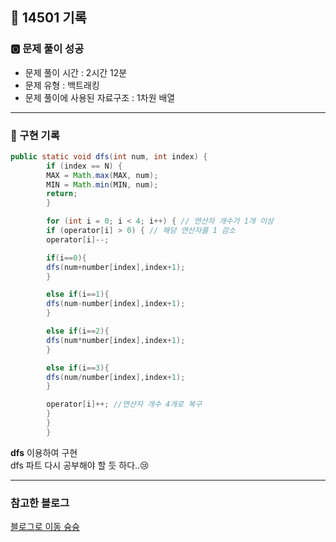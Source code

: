 ## 📝 14501 기록
### 🅾️ 문제 풀이 성공
- 문제 풀이 시간 : 2시간 12분
- 문제 유형 : 백트래킹
- 문제 풀이에 사용된 자료구조 : 1차원 배열

---

### 📍 구현 기록

```java
public static void dfs(int num, int index) {
        if (index == N) {
        MAX = Math.max(MAX, num);
        MIN = Math.min(MIN, num);
        return;
        }

        for (int i = 0; i < 4; i++) { // 연산자 개수가 1개 이상
        if (operator[i] > 0) { // 해당 연산자를 1 감소
        operator[i]--;

        if(i==0){
        dfs(num+number[index],index+1);
        }

        else if(i==1){
        dfs(num-number[index],index+1);
        }

        else if(i==2){
        dfs(num*number[index],index+1);
        }

        else if(i==3){
        dfs(num/number[index],index+1);
        }

        operator[i]++; //연산자 개수 4개로 복구
        }
        }
        }
```
**dfs** 이용하여 구현    
dfs 파트 다시 공부해야 할 듯 하다..😢

---
### 참고한 블로그
[블로그로 이동 슝슝](https://st-lab.tistory.com/121)
